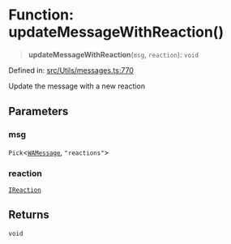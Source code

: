 # Function: updateMessageWithReaction()

> **updateMessageWithReaction**(`msg`, `reaction`): `void`

Defined in: [src/Utils/messages.ts:770](https://github.com/Fokusdotid/bail/blob/8b525f9ebcc20cb9acd0f880b6ad58976e38b117/src/Utils/messages.ts#L770)

Update the message with a new reaction

## Parameters

### msg

`Pick`\<[`WAMessage`](../type-aliases/WAMessage.md), `"reactions"`\>

### reaction

[`IReaction`](../namespaces/proto/interfaces/IReaction.md)

## Returns

`void`
